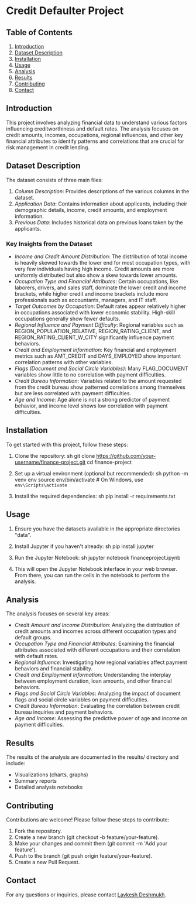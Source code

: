 # Credit Defaulter Project

## Table of Contents
1. [Introduction](#introduction)
2. [Dataset Description](#dataset-description)
3. [Installation](#installation)
4. [Usage](#usage)
5. [Analysis](#analysis)
6. [Results](#results)
7. [Contributing](#contributing)
8. [Contact](#contact)

## Introduction
This project involves analyzing financial data to understand various factors influencing creditworthiness and default rates. The analysis focuses on credit amounts, incomes, occupations, regional influences, and other key financial attributes to identify patterns and correlations that are crucial for risk management in credit lending.

## Dataset Description
The dataset consists of three main files:

1. *Column Description*: Provides descriptions of the various columns in the dataset.
2. *Application Data*: Contains information about applicants, including their demographic details, income, credit amounts, and employment information.
3. *Previous Data*: Includes historical data on previous loans taken by the applicants.

### Key Insights from the Dataset

- *Income and Credit Amount Distribution*: The distribution of total income is heavily skewed towards the lower end for most occupation types, with very few individuals having high income. Credit amounts are more uniformly distributed but also show a skew towards lower amounts.
- *Occupation Type and Financial Attributes*: Certain occupations, like laborers, drivers, and sales staff, dominate the lower credit and income brackets, while higher credit and income brackets include more professionals such as accountants, managers, and IT staff.
- *Target Outcomes by Occupation*: Default rates appear relatively higher in occupations associated with lower economic stability. High-skill occupations generally show fewer defaults.
- *Regional Influence and Payment Difficulty*: Regional variables such as REGION_POPULATION_RELATIVE, REGION_RATING_CLIENT, and REGION_RATING_CLIENT_W_CITY significantly influence payment behaviors.
- *Credit and Employment Information*: Key financial and employment metrics such as AMT_CREDIT and DAYS_EMPLOYED show important correlation patterns with other variables.
- *Flags (Document and Social Circle Variables)*: Many FLAG_DOCUMENT variables show little to no correlation with payment difficulties.
- *Credit Bureau Information*: Variables related to the amount requested from the credit bureau show patterned correlations among themselves but are less correlated with payment difficulties.
- *Age and Income*: Age alone is not a strong predictor of payment behavior, and income level shows low correlation with payment difficulties.

## Installation
To get started with this project, follow these steps:

1. Clone the repository:
    sh
    git clone https://github.com/your-username/finance-project.git
    cd finance-project
    

2. Set up a virtual environment (optional but recommended):
    sh
    python -m venv env
    source env/bin/activate  # On Windows, use `env\Scripts\activate`
    

3. Install the required dependencies:
    sh
    pip install -r requirements.txt
    

## Usage
1. Ensure you have the datasets available in the appropriate directories "data\".
2. Install Jupyter if you haven't already:
    sh
    pip install jupyter
    
3. Run the Jupyter Notebook:
    sh
    jupyter notebook financeproject.ipynb
    
4. This will open the Jupyter Notebook interface in your web browser. From there, you can run the cells in the notebook to perform the analysis.

## Analysis
The analysis focuses on several key areas:

- *Credit Amount and Income Distribution*: Analyzing the distribution of credit amounts and incomes across different occupation types and default groups.
- *Occupation Type and Financial Attributes*: Examining the financial attributes associated with different occupations and their correlation with default rates.
- *Regional Influence*: Investigating how regional variables affect payment behaviors and financial stability.
- *Credit and Employment Information*: Understanding the interplay between employment duration, loan amounts, and other financial behaviors.
- *Flags and Social Circle Variables*: Analyzing the impact of document flags and social circle variables on payment difficulties.
- *Credit Bureau Information*: Evaluating the correlation between credit bureau inquiries and payment behaviors.
- *Age and Income*: Assessing the predictive power of age and income on payment difficulties.

## Results
The results of the analysis are documented in the results/ directory and include:

- Visualizations (charts, graphs)
- Summary reports
- Detailed analysis notebooks

## Contributing
Contributions are welcome! Please follow these steps to contribute:

1. Fork the repository.
2. Create a new branch (git checkout -b feature/your-feature).
3. Make your changes and commit them (git commit -m 'Add your feature').
4. Push to the branch (git push origin feature/your-feature).
5. Create a new Pull Request.

## Contact
For any questions or inquiries, please contact [Lavkesh Deshmukh](mailto:dlavkesh000@gmail.com).

